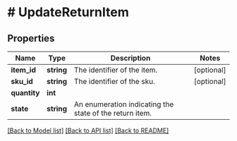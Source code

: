 # # UpdateReturnItem

## Properties

Name | Type | Description | Notes
------------ | ------------- | ------------- | -------------
**item_id** | **string** | The identifier of the item. | [optional] 
**sku_id** | **string** | The identifier of the sku. | [optional] 
**quantity** | **int** |  | 
**state** | **string** | An enumeration indicating the state of the return item. | 

[[Back to Model list]](../../README.md#documentation-for-models) [[Back to API list]](../../README.md#documentation-for-api-endpoints) [[Back to README]](../../README.md)


